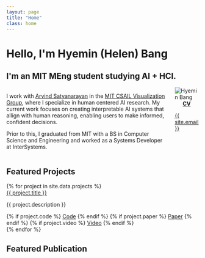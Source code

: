 ```yaml
---
layout: page
title: "Home"
class: home
---
```


# **Hello, I'm Hyemin (Helen) Bang**
## I'm an MIT MEng student studying AI + HCI.
<!-- ### This website is under construction.  -->

<div class="columns" markdown="1">

<div class="intro" markdown="1">

I work with [Arvind Satyanarayan](https://arvindsatya.com/) in the [MIT CSAIL Visualization Group](https://vis.csail.mit.edu/), where I specialize in human centered AI research. My current work focuses on creating interpretable AI systems that allign with human reasoning, enabling users to make informed, confident decisions. 

Prior to this, I graduated from MIT with a BS in Computer Science and Engineering and worked as a Systems Developer at InterSystems. 
</div>

<div class="me" markdown="1">

<picture>
  <source srcset='/images/hmbang.webp' type='image/webp' />
  <img
    src='/images/hmbang.jpg'
    alt='Hyemin Bang'>
</picture>


<div style="display: flex; justify-content: center;">
  <div class="link-buttons">
    <a class="button" href="https://drive.google.com/file/d/10CfkCFo01MXuVk6zRN9A-EmL7QRCjUII/view?usp=sharing">
      <div><b>CV</b></div>
    </a>
<!--     <a class="button" href="https://scholar.google.com/citations?user=pQd1HSK5lzEC">
      <div><i class="fa-solid fa-graduation-cap"></i></div>
    </a> -->
    <a class="button" href="https://github.com/hhybang">
      <div><i class="fa-brands fa-github"></i></div>
    </a>
    <a class="button" href="https://www.linkedin.com/in/hyeminbang/">
      <div><i class="fa-brands fa-linkedin-in"></i></div>
    </a>
  </div>
</div>

<a href="mailto:{{ site.email }}">{{ site.email }}</a>




</div>
</div>


## Featured Projects
<div class="featured-projects">
  {% for project in site.data.projects %}
    <div class="project">
      <div class="preview-image" style="background-image: url('/images/projects/{{ project.image }}');"></div>
      <div class="project-content">
        <div class="title"><a href="{{ project.url }}">{{ project.title }}</a></div>
        <p>{{ project.description }}</p>
        <div class="links">
          {% if project.code %}
            <a href="{{ project.code }}">Code</a>
          {% endif %}
          {% if project.paper %}
            <a href="{{ project.paper }}">Paper</a>
          {% endif %}
          {% if project.video %}
            <a href="{{ project.video }}">Video</a>
          {% endif %}
        </div>
      </div>
    </div>
  {% endfor %}
</div>


## Featured Publication 
<div class="featured-publications">

</div>

